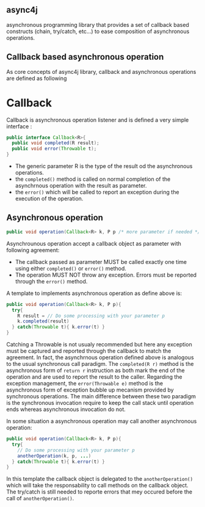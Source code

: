 async4j
-------
asynchronous programming library that provides a set of callback based constructs (chain, try/catch, etc...) to ease composition of asynchronous operations.


Callback based asynchronous operation
-------------------------------------
As core concepts of async4j library, callback and asynchronous operations are defined as following

Callback
========
Callback is asynchronous operation listener and is defined a very simple interface :

```java
public interface Callback<R>{
  public void completed(R result);
  public void error(Throwable t);
}
```

* The generic parameter R is the type of the result od the asynchronous operations.
* the `completed()` method is called on normal completion of the asynchrnous operation with the result as parameter.
* the `error()` which will be called to report an exception during the execution of the operation.

Asynchronous operation
---------------------

```java
public void operation(Callback<R> k, P p /* more parameter if needed */)
```
Asynchrounous operation accept a callback object as parameter with following agreement:
* The callback passed as parameter MUST be called exactly one time using either `completed()` or `error()` method.
* The operation MUST NOT throw any exception. Errors must be reported through the `error()` method.

A template to implements asynchronous operation as define above is:
```java
public void operation(Callback<R> k, P p){
  try{
    R result = // Do some processing with your parameter p 
    k.completed(result)
  } catch(Throwable t){ k.error(t) }
}
```

Catching a Throwable is not usualy recommended but here any exception must be captured and reported through the callback to match the agreement.
In fact, the asynchrnous operation defined above is analogous to the usual synchronous call paradigm.  The `completed(R r)` method is the asynchronous 
form of `return r` instruction as both mark the end of the operation and are used to report the result to the caller. Regarding the exception management,
the `error(Throwable e)` method is the asynchronous form of exception bubble up mecanism provided by synchronous operations. The main difference between 
these two paradigm is the synchronous invocation require to keep the call stack until operation ends whereas asynchronous invocation do not. 

In some situation a asynchronous operation may call another asynchronous operation:

```java
public void operation(Callback<R> k, P p){
  try{
    // Do some processing with your parameter p 
    anotherOperation(k, p, ...)
  } catch(Throwable t){ k.error(t) }
}
```
In this template the callback object is delegated to the `anotherOperation()` which will take the responsability to call methods on the callback object. The try/catch is still needed to reporte errors that mey occured before the call of `anotherOperation()`.




